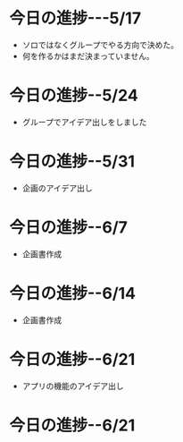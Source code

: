 # 今日の進捗---5/17

* ソロではなくグループでやる方向で決めた。
* 何を作るかはまだ決まっていません。

# 今日の進捗--5/24

* グループでアイデア出しをしました

# 今日の進捗--5/31

* 企画のアイデア出し

# 今日の進捗--6/7

* 企画書作成

# 今日の進捗--6/14

* 企画書作成

# 今日の進捗--6/21

* アプリの機能のアイデア出し

# 今日の進捗--6/21